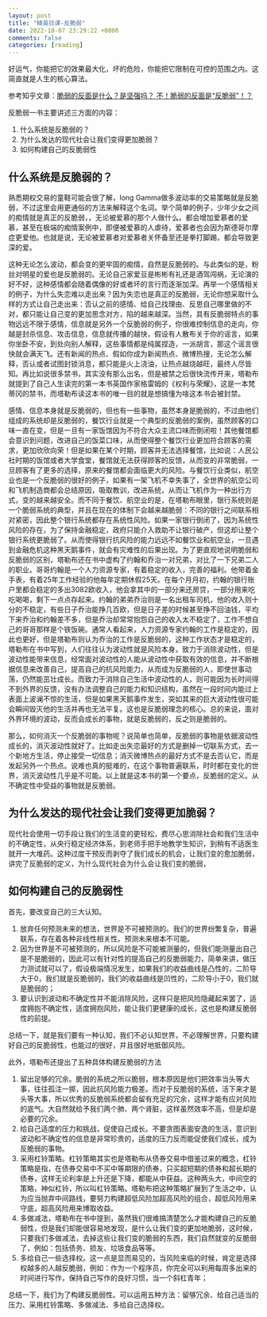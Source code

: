 ```yaml
---
layout: post
title: "精英日课-反脆弱"
date: 2022-10-07 23:29:22 +0800
comments: false
categories: [reading]
---
```


<!-- more -->
好运气，你能把它的效果最大化，坏的危险，你能把它限制在可控的范围之内。这简直就是人生的核心算法。

参考知乎文章：[脆弱的反面是什么？是坚强吗？ 不！脆弱的反面是“反脆弱”！？](https://www.zhihu.com/question/269850841/answer/2594292784)

反脆弱一书主要讲述三方面的内容：

1. 什么系统是反脆弱的？
2. 为什么发达的现代社会让我们变得更加脆弱？
3. 如何构建自己的反脆弱性

## 什么系统是反脆弱的？

熟悉期权交易的童鞋可能会很了解，long Gamma做多波动率的交易策略就是反脆弱，不过这里会用更通俗的方法来解释这个名词。举个简单的例子，少年少女之间的痴情就是真正的反脆弱，，无论被爱慕的那个人做什么。都会增加爱慕者的爱慕，甚至在极端的痴情案例中，即便被爱慕的人虐待，爱慕者也会因为斯德哥尔摩症更爱他。也就是说，无论被爱慕者对爱慕者关怀备至还是拳打脚踢，都会导致更深的爱。

这种无论怎么波动，都会变的更牢固的痴情，自然是反脆弱的。与此类似的是，粉丝对明星的爱也是反脆弱的。无论自己家爱豆是彬彬有礼还是酒驾闯祸，无论演的好不好，这种感情都会随着偶像的好或者坏的言行而逐渐加深。再举一个感情相关的例子，为什么失恋难以走出来？因为失恋也是真正的反脆弱，无论你想采取什么样的方式让自己走出来：否认之前的感情、给自己找理由、反思自己哪里做的不对，都只能让自己变的更加思念对方，陷的越来越深。当然，具有反脆弱特点的事物远远不限于感情，信息就是另外一个反脆弱的例子，你很难控制信息的走向，你越是封杀信息、攻击信息，信息就传播的越快，假设有人散布关于你的谣言，如果你坐卧不安，到处向别人解释，这些事情都是纯属捏造，一派胡言，那这个谣言很快就会满天飞。还有新闻的热点、假如你成为新闻热点、微博热搜，无论怎么解释，否认或者试图封锁消息，都只能是火上浇油，让热点越烧越旺，最终人尽皆知。再比如说很多禁书，其实没有那么出名，但是被禁之后很快流传开来，塔勒布就提到了自己人生读完的第一本书英国作家格雷姆的《权利与荣耀》，这是一本梵蒂冈的禁书，而塔勒布读这本书的唯一目的就是想搞懂为啥这本书会被封禁。

感情、信息本身就是反脆弱的，但也有一些事物，虽然本身是脆弱的，不过由他们组成的系统却是反脆弱的，餐饮行业就是一个典型的反脆弱的案例，虽然顾客的口味一直在变，但是一旦有一家饭馆因为不符合大众主流口味而倒闭啦！其他餐馆都会意识到问题，改进自己的饭菜口味，从而使得整个餐饮行业更加符合顾客的需求，更加欣欣向荣！但是如果在某个时期，顾客并无法选择餐馆，比如说：人民公社时期的饭馆或者大学食堂，餐馆就无法获得顾客的反馈，从而变的非常脆弱，一旦顾客有了更多的选择，原来的餐馆都会面临更大的风险。与餐饮行业类似，航空业也是一个反脆弱的很好的例子，如果有一架飞机不幸失事了，全世界的航空公司和飞机制造商都会总结原因，吸取教训，改进系统，从而让飞机作为一种出行方式，变的越来越安全。而不同于餐饮、航空业的是，在塔勒布眼里，银行系统则是一个脆弱系统的典型，并且在现在的体制下会越来越脆弱：不同的银行之间联系相对紧密，因此整个银行系统都存在系统性风险。如果一家银行倒闭了，因为系统性风险的存在，为了保持金融稳定，政府只能介入救助不让银行破产，但这却让整个银行系统更脆弱了。从而使得银行抗风险的能力远远不如餐饮业和航空业，一旦遇到金融危机这种黑天鹅事件，就会有灾难性的后果出现。为了更直观地说明脆弱和反脆弱的区别，塔勒布还在书中虚构了约翰和乔治一对兄弟，对比了一下兄弟二人的职业。哥哥约翰是一个人力资源专家，有着稳定的收入，完善的福利。他带着金手表，有着25年工作经验的他每年定期休假25天。在每个月月初，约翰的银行账户里都会稳定的多出3082欧收入，他会拿其中的一部分来还房贷，一部分用来吃吃喝喝，剩下一点点存起来。约翰的弟弟乔治则是一名出租车司机，他的收入则十分的不稳定，有些日子乔治能挣几百欧，但是日子差的时候甚至挣不回油钱，平均下来乔治和约翰差不多，但是乔治却常常抱怨自己的收入太不稳定了，工作不想自己的哥哥那样是个铁饭碗。通常人看起来，人力资源专家约翰的工作是稳定的，因此也更好，但是塔勒布则认为乔治的工作是反脆弱的，这种工作状态才是稳定的，塔勒布在书中写到，人们往往认为波动性就是风险本身，致力于消除波动性，但是波动性能带来信息，经常面对波动性的人能从波动性中获取有效的信息，并不断根据信息来改善自己，提高自己的抗风险能力，从而成为反脆弱的人，即使世事动荡，仍然能茁壮成长。而致力于消除自己生活中波动性的人，则可能因为长时间得不到外界的反馈，没有办法调整自己的能力和知识结构，虽然在一段时间内能过上表面上波澜不惊的生活，但是如果黑天鹅事件发生，突如其来的巨大波动性很可能会瞬间毁灭他的生活并再也无法平复。这也是反脆弱理念的核心。总的来说，面对外界环境的波动，反而会成长的事物，就是反脆弱的，反之则是脆弱的。

那么，如何消灭一个反脆弱的事物呢？说简单也简单，反脆弱的事物是依据波动性成长的，消灭波动性就好了。比如走出失恋最好的方式是删掉一切联系方式，去一个新地方生活，停止接受一切信息；消灭微博热点的最好方式不是去否认它，而是发起另外一个热点。说难也真的挺难的，在这个事物普遍联系，时时都在变化的世界，消灭波动性几乎是不可能。以上就是这本书的第一个要点，反脆弱的定义。从不确定性中受益的事物就是反脆弱。

## 为什么发达的现代社会让我们变得更加脆弱？
现代社会使用一切手段让我们的生活变的更轻松，费尽心思消除社会和我们生活中的不确定性，从央行稳定经济体系，到老师手把手地教学生知识，到稍有不适医生就开一大堆药。这种过度干预反而剥夺了我们成长的机会，让我们变的愈加脆弱，讲完了反脆弱的定义，为什么现代社会为什么会让我们变的脆弱，

## 如何构建自己的反脆弱性
首先，要改变自己的三大认知。

1. 放弃任何预测未来的想法，世界是不可被预测的。我们的世界纷繁复杂，普遍联系，存在着各种非线性相关性。预测未来根本不可能。
2. 因为世界是不可被预测的，所以风险是不可能被测量的，但我们能测量出自己是不是脆弱的，因此可以有针对性的提高自己的反脆弱能力，简单来讲，做压力测试就可以了，假设极端情况发生，如果我们的收益曲线是凸性的，二阶导大于0，我们就是反脆弱的，我们的收益曲线是凹性的，二阶导小于0，我们就是脆弱的；
3. 要认识到波动和不确定性并不能消除风险，这样只是把风险隐藏起来罢了，适度拥抱不确定性，适度拥抱风险，能让我们更健康的成长，这也是构建反脆弱性的前提。

总结一下，就是我们要有一种认知，我们不必认知世界，不必理解世界，只要构建好自己的反脆弱性，也能过的很好，并且很好地抵御风险。

此外，塔勒布还提出了五种具体构建反脆弱的方法

1. 留出足够的冗余。脆弱的系统之所以脆弱，根本原因是他们把效率当头等大事，往往孤注一掷，因此抗风险能力极差。而对于反脆弱的系统，活下来才是头等大事，所以优秀的反脆弱系统都会留有充足的冗余，这样才能有应对风险的底气。大自然就给予我们两个肺、两个肾脏，这样虽然效率不高，但是却是必要的冗余。
2. 给自己适度的压力和挑战，促使自己成长。不要贪图表面安逸的生活，意识到波动和不确定性的信息是非常珍贵的，适度的压力反而能促使我们成长，成为反脆弱的事物。
3. 采用杠铃策略。杠铃策略其实也是塔勒布从债券交易中借鉴过来的概念，杠铃策略是指，在债券交易中不买中等期限的债券，只买超短期的债券和超长期的债券，这样无论利率是上升还是下降，都能从中获益。这种两头大，中间空的策略，神似杠铃，所以叫杠铃策略。塔勒布把这种策略扩展到了生活之中，认为应当抛弃中间路线，要努力构建超低风险加超高风险的组合，超低风险用来守底，超高风险用来博取收益。
4. 多做减法，塔勒布在书中提到，虽然我们很难搞清楚怎么才能构建自己的反脆弱性，但是我们却能很容易地发现，是什么让我们变的更加地脆弱，这时候，只要我们多做减法，去掉这些让我们变的脆弱的东西，我们自然就变的反脆弱了，例如：包括债务、损友、垃圾食品等等。
5. 多给自己一些选择权。这一点是显而易见的，当风险来临的时候，肯定是选择权越多的人越反脆弱，例如：作为一个程序员，你完全可以利用每周多出来的时间进行写作，保持自己写作的良好习惯，当一个斜杠青年；
	
总结一下，我们为了构建反脆弱性。可以运用五种方法：留够冗余、给自己适当的压力、采用杠铃策略、多做减法、多给自己选择权。